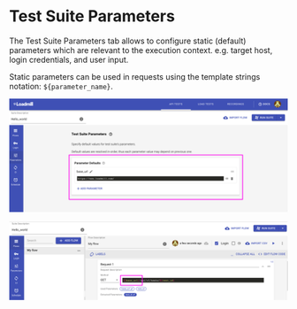 # Test Suite Parameters

The Test Suite Parameters tab allows to configure static \(default\) parameters which are relevant to the execution context. e.g. target host, login credentials, and user input. 

Static parameters can be used in requests using the template strings notation: `${parameter_name}`. 

![The Test Suite Parameters&apos; tab](../../.gitbook/assets/params_config.png)

![The Test Suite Parameter in request](../../.gitbook/assets/param_request.png)




